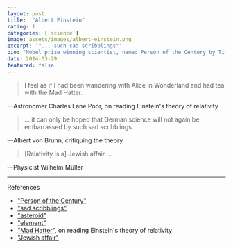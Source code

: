 ```yaml
---
layout: post
title:  "Albert Einstein"
rating: 1
categories: [ science ]
image: assets/images/albert-einstein.png
excerpt: '"... such sad scribblings"'
bio: "Nobel prize winning scientist, named Person of the Century by Time magazine, has an asteroid and an element named after him."
date: 2024-03-29
featured: false
---
```


> I feel as if I had been wandering with Alice in Wonderland and had tea with the Mad Hatter.

—Astronomer Charles Lane Poor, on reading Einstein's theory of relativity

> ... it can only be hoped that German science will not again be embarrassed by such sad scribblings.

—Albert von Brunn, critiquing the theory

> [Relativity is a] Jewish affair ...

—Physicist Wilhelm Müller

---

References

- ["Person of the Century"](https://web.archive.org/web/20000511091944/http://www.time.com/time/time100/poc/magazine/albert_einstein5a.html)
- ["sad scribblings"](https://en.wikipedia.org/wiki/Criticism_of_the_theory_of_relativity#A_Hundred_Authors_Against_Einstein)
- ["asteroid"](https://en.wikipedia.org/wiki/2001_Einstein)
- ["element"](https://en.wikipedia.org/wiki/Einsteinium)
- ["Mad Hatter"](https://bigthink.com/the-past/einstein-critics/), on reading Einstein's theory of relativity
- ["Jewish affair"](https://en.wikipedia.org/wiki/Criticism_of_the_theory_of_relativity#Chauvinism_and_antisemitism)
